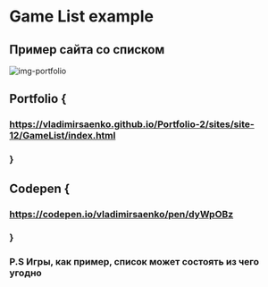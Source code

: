 # Game List example 

## Пример сайта со списком

![img-portfolio](https://user-images.githubusercontent.com/56477695/197975870-74adfb30-542b-49a5-855b-658ec2f6a066.png)

## Portfolio {

### https://vladimirsaenko.github.io/Portfolio-2/sites/site-12/GameList/index.html

### }

## Codepen {

### https://codepen.io/vladimirsaenko/pen/dyWpOBz

### }

### P.S Игры, как пример, список может состоять из чего угодно
